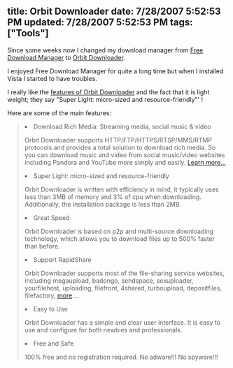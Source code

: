 title: Orbit Downloader
date: 7/28/2007 5:52:53 PM
updated: 7/28/2007 5:52:53 PM
tags: ["Tools"]
---
Since some weeks now I changed my download manager from [Free Download Manager](http://www.freedownloadmanager.org/) to [Orbit Downloader](http://www.orbitdownloader.com/index.htm).

I enjoyed Free Download Manager for quite a long time but when I installed Vista I started to have troubles. 

I really like the [features of Orbit Downloader](http://www.orbitdownloader.com/features.htm) and the fact that it is light weight; they say "Super Light: micro-sized and resource-friendly"' !

Here are some of the main features:

> <li>Download Rich Media: Streaming media, social music & video
> 
> Orbit Downloader supports HTTP/FTP/HTTPS/RTSP/MMS/RTMP protocols and provides a total solution to download rich media. So you can download music and video from social music/video websites including Pandora and YouTube more simply and easily. [Learn more...](http://www.orbitdownloader.com/grab++.htm)
>  <li>Super Light: micro-sized and resource-friendly
> 
> Orbit Downloader is written with efficiency in mind, it typically uses less than 3MB of memory and 3% of cpu when downloading. Additionally, the installation package is less than 2MB.
>  <li>Great Speed
> 
> Orbit Downloader is based on p2p and multi-source downloading technology, which allows you to download files up to 500% faster than before.
>  <li>Support RapidShare
> 
> Orbit Downloader supports most of the file-sharing service websites, including megaupload, badongo, sendspace, sexuploader, yourfilehost, uploading, filefront, 4shared, turboupload, depositfiles, filefactory, [more](http://www.orbitdownloader.com/list.htm)....
>  <li>Easy to Use
> 
> Orbit Downloader has a simple and clear user interface. It is easy to use and configure for both newbies and professionals.
>  <li>Free and Safe
> 
> 100% free and no registration required. No adware!!! No spyware!!!
> </li></li></li></li></li></li>
